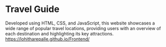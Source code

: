 # Travel Guide</br>
Developed using HTML, CSS, and JavaScript, this website showcases a wide range of popular travel locations, providing users with an overview of each destination and highlighting its key attractions.
</br>
https://lohitharepalle.github.io/Frontend/
